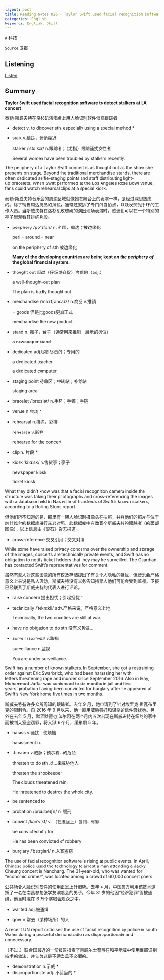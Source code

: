 ```yaml
---
layout: post
title: Reading Notes 026 - Taylor Swift used facial recognition software to detect stalkers at LA concert
categories: English
keywords: English, Skill
---
```




`#` 科技

`Source` 卫报



## Listening 

[Listen](https://reading.liulishuo.com/share/audios/NTYwMDEwMDAwMDAwMDE1OA==?login=44086617)

## Summary

**Taylor Swift used facial recognition software to detect stalkers at LA concert**

泰勒·斯威夫特在洛杉矶演唱会上用人脸识别软件侦查跟踪者

* detect v. to discover sth, especially using a special method * 

* stalk v.跟踪，悄悄靠近

  stalker /ˈstɔːkər/ n.跟踪者；（尤指）跟踪骚扰女性者

  Several women have been troubled by stalkers recently.

   

The periphery of a Taylor Swift concert is as thought out as the show she presents on stage. Beyond the traditional merchandise stands, there are often dedicated selfie-staging points and staff distributing light-up bracelets. When Swift performed at the Los Angeles Rose Bowl venue, fans could watch rehearsal clips at a special kiosk.

泰勒·斯威夫特音乐会的周边区域就像她在舞台上的表演一样，是经过深思熟虑的。除了销售周边商品的摊位，通常还安排了专门的自拍点，以及发荧光手环的工作人员。当斯威夫特在洛杉矶玫瑰碗的演出现场表演时，歌迷们可以在一个特别的亭子里观看其排练片段。

* periphery /pəˈrɪfəri/ n. 外围，周边；被边缘化

  peri = around = near

  on the periphery of sth 被边缘化

  **Many of the developing countries are being kept *on the periphery of* the global financial system.**

* thought out  经过（仔细或仓促）考虑的（adj.）

  a well-thought-out plan

  The plan is badly thought out.

* merchandise /ˈmɜːrtʃəndaɪz/ n.商品 v.推销

  = goods 但是比goods更加正式

  merchandise the new product.

* stand n. 摊子，台子（通常用来推销，展示的摊位）

  a newspaper stand

* dedicated adj.尽职尽责的；专用的

  a dedicated teacher

  a dedicated computer

* staging point 待命区；中转站；补给站

  staging area

* bracelet /ˈbreɪslət/ n.手环；手镯；手链

* venue n.会场 * 

* rehearsal n.排练，彩排

  rehearse v.彩排

  rehearse for the concert

* clip n. 片段 * 

* kiosk ˈkiːɑːsk/ n.售货亭；亭子

  newspaper kiosk

  ticket kiosk



What they didn’t know was that a facial recognition camera inside the structure was taking their photographs and cross-referencing the images with a database held in Nashville of hundreds of Swift’s known stalkers, according to a Rolling Stone report.

但他们所不知道的是，那里有一架人脸识别摄像头在拍照，并将他们的照片与位于纳什维尔的数据库进行交叉对照，此数据库中有数百个斯威夫特的跟踪者（的面部图像），以上信息由《滚石》杂志报道。

* cross-reference 交叉引用；交叉对照


While some have raised privacy concerns over the ownership and storage of the images, concerts are technically private events, and Swift has no obligation to notify ticket holders that they may be surveilled. The Guardian has contacted Swift’s representatives for comment.

虽然有些人对这些图像的所有权及存储提出了有关个人隐私的担忧，但音乐会严格意义上来说是私人活动，斯威夫特没有义务告知持票人他们可能会受到监视。卫报已经联系了斯威夫特的代表人进行评论。

* raise concern 提出担忧；引起担忧 * 

* technically /ˈteknɪkli/ adv.严格来说，严格意义上地

  Technically, the two counties are still at war.

* have no obigation to do sth 没有义务做...

* surveil /sɜːrˈveɪl/ v.监视

  surveillance n.监视

  You are under surveillance.

   

Swift has a number of known stalkers. In September, she got a restraining order against Eric Swarbrick, who had been harassing her with letters threatening rape and murder since September 2016. Also in May, Mohammed Jaffar was sentenced to six months in jail and five years’ probation having been convicted for burglary after he appeared at Swift’s New York home five times in two months.

斯威夫特有许多众所周知的跟踪者。去年 9 月，她申请到了针对埃里克·斯瓦布里克的限制令。自 2016 年 9 月以来，他一直用威胁强奸和谋杀的信件骚扰她。另外在去年 5 月，默罕默德·加法尔因在两个月内五次出现在斯威夫特在纽约的家中而被判入室盗窃罪，将入狱 6 个月，缓刑期 5 年。

* harass v.骚扰；使烦恼

  harassment n.

* threaten v.威胁；预示着...的危险

  threaten to do sth 以...来威胁他人

  threaten the shopkeeper

  The clouds threatened rain.

  He threatened to destroy the whole city.

* be sentenced to 

* probation /proʊˈbeɪʃn/ n. 缓刑

* convict /kənˈvɪkt/ v. （在法庭上）宣判…有罪

  be convicted of / for

  He has been convicted of robbery

* burglary /ˈbɜːrɡləri/ n.入室盗窃



The use of facial recognition software is rising at public events. In April, Chinese police used the technology to arrest a man attending a Jacky Cheung concert in Nanchang. The 31-year-old, who was wanted for “economic crimes”, was located among a crowd of 60,000 concert goers.

公共场合人脸识别软件的使用正呈上升趋势。去年 4 月，中国警方利用该技术逮捕了一名在南昌参加张学友演唱会的男子。今年 31 岁的他因“经济犯罪”而被通缉，他当时混在 6 万个演唱会观众之中。

* wanted adj.被通缉

* goer n.常去（某种场所）的人


A recent UN report criticised the use of facial recognition by police in south Wales during a peaceful demonstration as disproportionate and unnecessary.

（不过，）联合国最近的一份报告指责了南威尔士警察在和平示威中使用面部识别技术的做法，并认为这是不适当且不必要的。

* demonstration n.示威 * 
* disproportionate adj. 不适当的 * 

